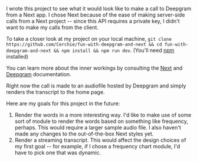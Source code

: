 I wrote this project to see what it would look like to make a call to Deepgram from a Next app. I chose Next because of the ease of making server-side calls from a Next project -- since this API requires a private key, I didn't want to make my calls from the client.

To take a closer look at my project on your local machine, `git clone https://github.com/Cerchie/fun-with-deepgram-and-next && cd fun-with-deepgram-and-next && npm install && npm run dev`. (You'll need [npm](https://www.npmjs.com/) installed)

You can learn more about the inner workings by consulting the [Next](https://nextjs.org/docs) and [Deepgram](https://developers.deepgram.com/) documentation.

Right now the call is made to an audiofile hosted by Deepgram and simply renders the transcript to the home page. 

Here are my goals for this project in the future:

1. Render the words in a more interesting way. 
I'd like to make use of some sort of module to render the words based on something like frequency, perhaps. This would require a larger sample audio file. I also haven't made any changes to the out-of-the-box Next styles yet.  
2. Render a streaming transcript. 
This would affect the design choices of my first goal -- for example, if I chose a frequency chart module, I'd have to pick one that was dynamic. 
